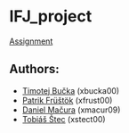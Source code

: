 # IFJ_project
[Assignment](ifj2022.pdf)
## Authors:
  - [Timotej Bučka](https://github.com/TimothyBucka) (xbucka00)
  - [Patrik Früštök](https://github.com/Patrick0482) (xfrust00)
  - [Daniel Mačura](https://github.com/DanielMacura) (xmacur09)
  - [Tobiáš Štec](https://github.com/Tobsterr58) (xstect00)
